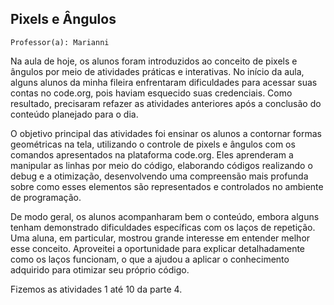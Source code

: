 ## Pixels e Ângulos

` Professor(a): Marianni `

Na aula de hoje, os alunos foram introduzidos ao conceito de pixels e ângulos por meio de atividades práticas e interativas. No início da aula, alguns alunos da minha fileira enfrentaram dificuldades para acessar suas contas no code.org, pois haviam esquecido suas credenciais. Como resultado, precisaram refazer as atividades anteriores após a conclusão do conteúdo planejado para o dia.

O objetivo principal das atividades foi ensinar os alunos a contornar formas geométricas na tela, utilizando o controle de pixels e ângulos com os comandos apresentados na plataforma code.org. Eles aprenderam a manipular as linhas por meio do código, elaborando códigos realizando o debug e a otimização, desenvolvendo uma compreensão mais profunda sobre como esses elementos são representados e controlados no ambiente de programação.

De modo geral, os alunos acompanharam bem o conteúdo, embora alguns tenham demonstrado dificuldades específicas com os laços de repetição. Uma aluna, em particular, mostrou grande interesse em entender melhor esse conceito. Aproveitei a oportunidade para explicar detalhadamente como os laços funcionam, o que a ajudou a aplicar o conhecimento adquirido para otimizar seu próprio código.

Fizemos as atividades 1 até 10 da parte 4.